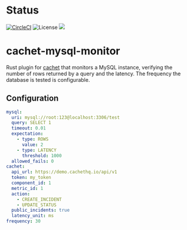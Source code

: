 # Status
[![CircleCI](https://circleci.com/gh/mtakaki/cachet-mysql-monitor.svg?style=svg)](https://circleci.com/gh/mtakaki/cachet-mysql-monitor)
![License](https://img.shields.io/github/license/mtakaki/cachet-mysql-monitor.svg)
[![](https://images.microbadger.com/badges/image/mtakaki/cachet-mysql-monitor.svg)](https://microbadger.com/images/mtakaki/cachet-mysql-monitor "Get your own image badge on microbadger.com")

cachet-mysql-monitor
========================
Rust plugin for [cachet](cachethq.io) that monitors a MySQL instance, verifying the number of rows returned by a query and the latency. The frequency the database is tested is configurable.

## Configuration

```yaml
mysql:
  uri: mysql://root:123@localhost:3306/test
  query: SELECT 1
  timeout: 0.01
  expectation:
    - type: ROWS
      value: 2
    - type: LATENCY
      threshold: 1000
  allowed_fails: 0
cachet:
  api_url: https://demo.cachethq.io/api/v1
  token: my_token
  component_id: 1
  metric_id: 1
  action:
    - CREATE_INCIDENT
    - UPDATE_STATUS
  public_incidents: true
  latency_unit: ms
frequency: 30
```
